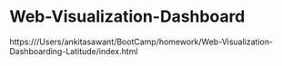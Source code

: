 # Web-Visualization-Dashboard

https:///Users/ankitasawant/BootCamp/homework/Web-Visualization-Dashboarding-Latitude/index.html
